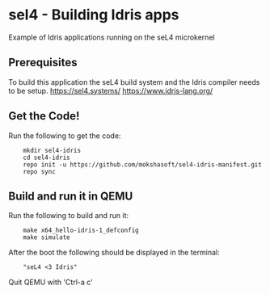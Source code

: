 # sel4 - Building Idris apps
Example of Idris applications running on the seL4 microkernel

## Prerequisites
To build this application the seL4 build system and the Idris compiler needs to be setup.
https://sel4.systems/
https://www.idris-lang.org/

## Get the Code!

Run the following to get the code:

        mkdir sel4-idris
        cd sel4-idris
        repo init -u https://github.com/mokshasoft/sel4-idris-manifest.git
        repo sync

## Build and run it in QEMU

Run the following to build and run it:

        make x64_hello-idris-1_defconfig
        make simulate

After the boot the following should be displayed in the terminal:

        "seL4 <3 Idris"

Quit QEMU with 'Ctrl-a c'
